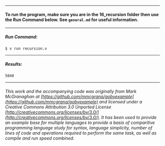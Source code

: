 ___
#### To run the program, make sure you are in the 16_recursion folder then use the Run Command below. See `general.md` for useful information.
___
##### Run Command:

`$ v run recursion.v`
___
##### Results:

`5040`
___

###### This work and the accompanying code was originally from Mark McGranaghan at [https://github.com/mmcgrana/gobyexample](https://github.com/mmcgrana/gobyexample) and licensed under a Creative Commons Attribution 3.0 Unported License [http://creativecommons.org/licenses/by/3.0/](http://creativecommons.org/licenses/by/3.0/). It has been used to provide an example base for multiple languages to provide a basis of comparitive programming language study for syntax, language simplicity, number of lines of code and operations required to perform the same task, as well as compile and run speed combined.